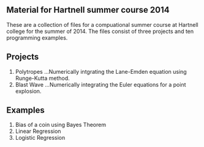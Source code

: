 ## Material for Hartnell summer course 2014
These are a collection of files for a compuational summer course at
Hartnell college for the summer of 2014. The files consist of three
projects and ten programming examples.

## Projects
1. Polytropes
  ...Numerically intgrating the Lane-Emden equation using Runge-Kutta method.
2. Blast Wave
  ...Numerically integrating the Euler equations for a point explosion.

## Examples
1. Bias of a coin using Bayes Theorem
2. Linear Regression
3. Logistic Regression 
